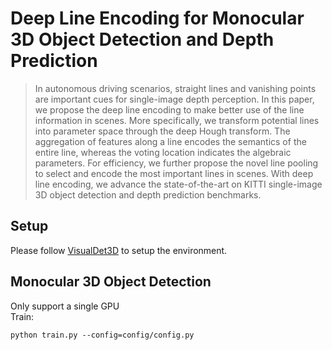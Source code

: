 # Deep Line Encoding for Monocular 3D Object Detection and Depth Prediction
>In autonomous driving scenarios, straight lines and vanishing points are important cues for single-image depth perception. In this paper, we propose the deep line encoding to make better use of the line information in scenes. More specifically, we transform potential lines into parameter space through the deep Hough transform. The aggregation of features along a line encodes the semantics of the entire line, whereas the voting location indicates the algebraic parameters. For efficiency, we further propose the novel line pooling to select and encode the most important lines in scenes. With deep line encoding, we advance the state-of-the-art on KITTI single-image 3D object detection and depth prediction benchmarks.

## Setup
Please follow [VisualDet3D](https://github.com/Owen-Liuyuxuan/visualDet3D) to setup the environment.

## Monocular 3D Object Detection
Only support a single GPU  
Train:
```
python train.py --config=config/config.py
```

 
